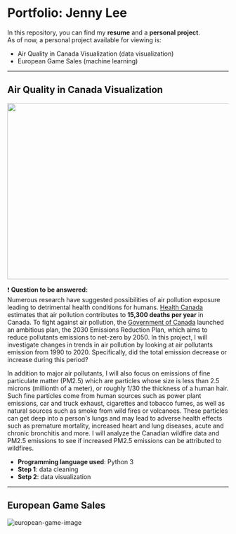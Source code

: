 # Portfolio: Jenny Lee

In this repository, you can find my **resume** and a **personal project**. 
<br>As of now, a personal project available for viewing is:
- Air Quality in Canada Visualization (data visualization)
- European Game Sales (machine learning)

---

## Air Quality in Canada Visualization
<!-- ![air-quality-image](https://www.aqi.in/blog/wp-content/uploads/2020/10/Decreasing-air-quality-of-Delhi-and-rising-pollution.jpg) -->
<a href="url"><img src="[http://url.to/image.png](https://www.aqi.in/blog/wp-content/uploads/2020/10/Decreasing-air-quality-of-Delhi-and-rising-pollution.jpg)" align="center" height="400" width="600" ></a>

❗️ **Question to be answered:** 
<br>Numerous research have suggested possibilities of air pollution exposure leading to detrimental health conditions for humans. [Health Canada](https://www.canada.ca/en/health-canada/services/publications/healthy-living/2021-health-effects-indoor-air-pollution.html) estimates that air pollution contributes to **15,300 deaths per year** in Canada. To fight against air pollution, the [Government of Canada](https://www.canada.ca/en/environment-climate-change/campaigns/canadian-environment-week/clean-air-day/action-air-pollution.html#toc1) launched an ambitious plan, the 2030 Emissions Reduction Plan, which aims to reduce pollutants emissions to net-zero by 2050. In this project, I will investigate changes in trends in air pollution by looking at air pollutants emission from 1990 to 2020. Specifically, did the total emission decrease or increase during this period? 

In addition to major air pollutants, I will also focus on emissions of fine particulate matter (PM2.5) which are particles whose size is less than 2.5 microns (millionth of a meter), or roughly 1/30 the thickness of a human hair. Such fine particles come from human sources such as power plant emissions, car and truck exhaust, cigarettes and tobacco fumes, as well as natural sources such as smoke from wild fires or volcanoes.  These particles can get deep into a person's lungs and may lead to adverse health effects such as premature mortality, increased heart and lung diseases, acute and chronic bronchitis and more. I will analyze the Canadian wildfire data and PM2.5 emissions to see if increased PM2.5 emissions can be attributed to wildfires.

- **Programming language used**: Python 3
- **Step 1**: data cleaning 
- **Setp 2**: data visualization

---

## European Game Sales
![european-game-image](https://images2.minutemediacdn.com/image/upload/c_fill,w_1440,ar_16:9,f_auto,q_auto,g_auto/shape/cover/sport/65008-gettyimages-843648918-0f8d9c2b69c5265608289c34ec9e030a.jpg)
